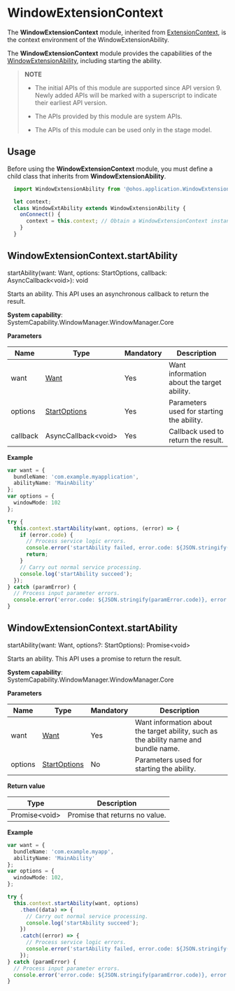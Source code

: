 # WindowExtensionContext

The **WindowExtensionContext** module, inherited from [ExtensionContext](js-apis-inner-application-extensionContext.md), is the context environment of the WindowExtensionAbility.

The **WindowExtensionContext** module provides the capabilities of the [WindowExtensionAbility](js-apis-application-windowExtensionAbility.md), including starting the ability.

> **NOTE**
>
>  - The initial APIs of this module are supported since API version 9. Newly added APIs will be marked with a superscript to indicate their earliest API version.
>
>  - The APIs provided by this module are system APIs.
>
>  - The APIs of this module can be used only in the stage model.

## Usage

Before using the **WindowExtensionContext** module, you must define a child class that inherits from **WindowExtensionAbility**.

```ts
  import WindowExtensionAbility from '@ohos.application.WindowExtensionAbility';

  let context;
  class WindowExtAbility extends WindowExtensionAbility {
    onConnect() {
      context = this.context; // Obtain a WindowExtensionContext instance.
    }
  }
```

## WindowExtensionContext.startAbility

startAbility(want: Want, options: StartOptions, callback: AsyncCallback&lt;void&gt;): void

Starts an ability. This API uses an asynchronous callback to return the result.

**System capability**: SystemCapability.WindowManager.WindowManager.Core

**Parameters**

| Name| Type| Mandatory| Description|
| -------- | -------- | -------- | -------- |
| want | [Want](js-apis-application-want.md)  | Yes| Want information about the target ability.|
| options | [StartOptions](js-apis-app-ability-startOptions.md) | Yes| Parameters used for starting the ability.|
| callback | AsyncCallback&lt;void&gt; | Yes| Callback used to return the result.|

**Example**

  ```ts
  var want = {
    bundleName: 'com.example.myapplication',
    abilityName: 'MainAbility'
  };
  var options = {
    windowMode: 102
  };

  try {
    this.context.startAbility(want, options, (error) => {
      if (error.code) {
        // Process service logic errors.
        console.error('startAbility failed, error.code: ${JSON.stringify(error.code)}, error.message: ${JSON.stringify(error.message)}');
        return;
      }
      // Carry out normal service processing.
      console.log('startAbility succeed');
    });
  } catch (paramError) {
    // Process input parameter errors.
    console.error('error.code: ${JSON.stringify(paramError.code)}, error.message: ${JSON.stringify(paramError.message)}');
  }
  ```

## WindowExtensionContext.startAbility

startAbility(want: Want, options?: StartOptions): Promise\<void>

Starts an ability. This API uses a promise to return the result.

**System capability**: SystemCapability.WindowManager.WindowManager.Core

**Parameters**

| Name| Type| Mandatory| Description|
| -------- | -------- | -------- | -------- |
| want | [Want](js-apis-application-want.md)  | Yes| Want information about the target ability, such as the ability name and bundle name.|
| options | [StartOptions](js-apis-app-ability-startOptions.md) | No| Parameters used for starting the ability.|

**Return value**

| Type| Description|
| -------- | -------- |
| Promise&lt;void&gt; | Promise that returns no value.|

**Example**

  ```ts
  var want = {
    bundleName: 'com.example.myapp',
    abilityName: 'MainAbility'
  };
  var options = {
  	windowMode: 102,
  };

  try {
    this.context.startAbility(want, options)
      .then((data) => {
        // Carry out normal service processing.
        console.log('startAbility succeed');
      })
      .catch((error) => {
        // Process service logic errors.
        console.error('startAbility failed, error.code: ${JSON.stringify(error.code)}, error.message: ${JSON.stringify(error.message)}');
      });
  } catch (paramError) {
    // Process input parameter errors.
    console.error('error.code: ${JSON.stringify(paramError.code)}, error.message: ${JSON.stringify(paramError.message)}');
  }
  ```
